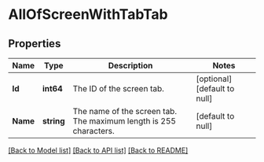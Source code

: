 # AllOfScreenWithTabTab

## Properties
Name | Type | Description | Notes
------------ | ------------- | ------------- | -------------
**Id** | **int64** | The ID of the screen tab. | [optional] [default to null]
**Name** | **string** | The name of the screen tab. The maximum length is 255 characters. | [default to null]

[[Back to Model list]](../README.md#documentation-for-models) [[Back to API list]](../README.md#documentation-for-api-endpoints) [[Back to README]](../README.md)

